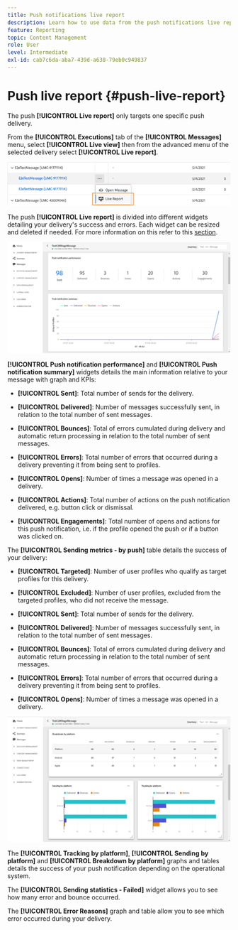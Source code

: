 ```yaml
---
title: Push notifications live report
description: Learn how to use data from the push notifications live report
feature: Reporting
topic: Content Management
role: User
level: Intermediate
exl-id: cab7c6da-aba7-439d-a638-79eb0c949837
---
```

# Push live report {#push-live-report}

The push **[!UICONTROL Live report]** only targets one specific push delivery. 

From the **[!UICONTROL Executions]** tab of the **[!UICONTROL Messages]** menu, select **[!UICONTROL Live view]** then from the advanced menu of the selected delivery select **[!UICONTROL Live report]**.

![](assets/live_report_2.png)

The push **[!UICONTROL Live report]** is divided into different widgets detailing your delivery's success and errors. Each widget can be resized and deleted if needed. For more information on this refer to this [section](live-report.md#modify-dashboard).

![](assets/live_report_3.png)

**[!UICONTROL Push notification performance]** and **[!UICONTROL Push notification summary]** widgets details the main information relative to your message with graph and KPIs:

* **[!UICONTROL Sent]**: Total number of sends for the delivery.

* **[!UICONTROL Delivered]**: Number of messages successfully sent, in relation to the total number of sent messages.

* **[!UICONTROL Bounces]**: Total of errors cumulated during delivery and automatic return processing in relation to the total number of sent messages.

* **[!UICONTROL Errors]**: Total number of errors that occurred during a delivery preventing it from being sent to profiles.

* **[!UICONTROL Opens]**: Number of times a message was opened in a delivery.

* **[!UICONTROL Actions]**: Total number of actions on the push notification delivered, e.g. button click or dismissal.

* **[!UICONTROL Engagements]**: Total number of opens and actions for this push notification, i.e. if the profile opened the push or if a button was clicked on.

The **[!UICONTROL Sending metrics - by push]** table details the success of your delivery:

* **[!UICONTROL Targeted]**: Number of user profiles who qualify as target profiles for this delivery.

* **[!UICONTROL Excluded]**: Number of user profiles, excluded from the targeted profiles, who did not receive the message.

* **[!UICONTROL Sent]**: Total number of sends for the delivery.

* **[!UICONTROL Delivered]**: Number of messages successfully sent, in relation to the total number of sent messages.

* **[!UICONTROL Bounces]**: Total of errors cumulated during delivery and automatic return processing in relation to the total number of sent messages.

* **[!UICONTROL Errors]**: Total number of errors that occurred during a delivery preventing it from being sent to profiles.

* **[!UICONTROL Opens]**: Number of times a message was opened in a delivery.

![](assets/live_report_4.png)

The **[!UICONTROL Tracking by platform]**, **[!UICONTROL Sending by platform]** and **[!UICONTROL Breakdown by platform]** graphs and tables details the success of your push notification depending on the operational system.

The **[!UICONTROL Sending statistics - Failed]** widget allows you to see how many error and bounce occurred.

The **[!UICONTROL Error Reasons]** graph and table allow you to see which error occurred during your delivery.
